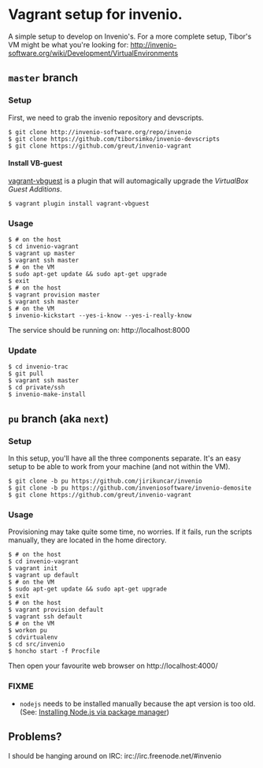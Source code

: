 # Vagrant setup for invenio.

A simple setup to develop on Invenio's. For a more complete setup, Tibor's VM
might be what you're looking for:
http://invenio-software.org/wiki/Development/VirtualEnvironments

##  `master` branch

### Setup

First, we need to grab the invenio repository and devscripts.

    $ git clone http://invenio-software.org/repo/invenio
    $ git clone https://github.com/tiborsimko/invenio-devscripts
    $ git clone https://github.com/greut/invenio-vagrant

#### Install VB-guest

[vagrant-vbguest](https://github.com/dotless-de/vagrant-vbguest) is a plugin
that will automagically upgrade the _VirtualBox Guest Additions_.

    $ vagrant plugin install vagrant-vbguest

### Usage

    $ # on the host
    $ cd invenio-vagrant
    $ vagrant up master
    $ vagrant ssh master
    $ # on the VM
    $ sudo apt-get update && sudo apt-get upgrade
    $ exit
    $ # on the host
    $ vagrant provision master
    $ vagrant ssh master
    $ # on the VM
    $ invenio-kickstart --yes-i-know --yes-i-really-know

The service should be running on: http://localhost:8000

### Update

    $ cd invenio-trac
    $ git pull
    $ vagrant ssh master
    $ cd private/ssh
    $ invenio-make-install

## `pu` branch (aka `next`)

### Setup

In this setup, you'll have all the three components separate. It's an easy
setup to be able to work from your machine (and not within the VM).

    $ git clone -b pu https://github.com/jirikuncar/invenio
    $ git clone -b pu https://github.com/inveniosoftware/invenio-demosite
    $ git clone https://github.com/greut/invenio-vagrant

### Usage

Provisioning may take quite some time, no worries. If it fails, run the scripts
manually, they are located in the home directory.

    $ # on the host
    $ cd invenio-vagrant
    $ vagrant init
    $ vagrant up default
    $ # on the VM
    $ sudo apt-get update && sudo apt-get upgrade
    $ exit
    $ # on the host
    $ vagrant provision default
    $ vagrant ssh default
    $ # on the VM
    $ workon pu
    $ cdvirtualenv
    $ cd src/invenio
    $ honcho start -f Procfile

Then open your favourite web browser on http://localhost:4000/

### FIXME

* `nodejs` needs to be installed manually because the apt version is too old.
  (See: [Installing Node.js via package
  manager](https://github.com/joyent/node/wiki/Installing-Node.js-via-package-manager))

## Problems?

I should be hanging around on IRC: irc://irc.freenode.net/#invenio
